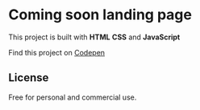 # Coming soon landing page
This project is built with **HTML** **CSS** and **JavaScript**

Find this project on [Codepen](https://codepen.io/ibrahima92/full/YzKozRB)
## License
Free for personal and commercial use.
